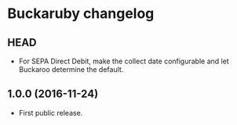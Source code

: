 # Buckaruby changelog

## HEAD

- For SEPA Direct Debit, make the collect date configurable and let Buckaroo determine the default.

## 1.0.0 (2016-11-24)

- First public release.
